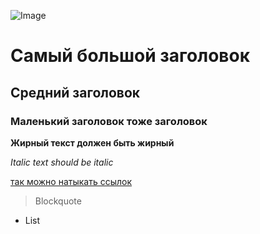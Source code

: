 ![Image](https://github.com/maksNd/test/blob/main/elephant.png?raw=true)

# Самый большой заголовок
## Средний заголовок
### Маленький заголовок тоже заголовок


**Жирный текст должен быть жирный**

*Italic text should be italic*

[так можно натыкать ссылок](http://google.com)

> Blockquote

* List
